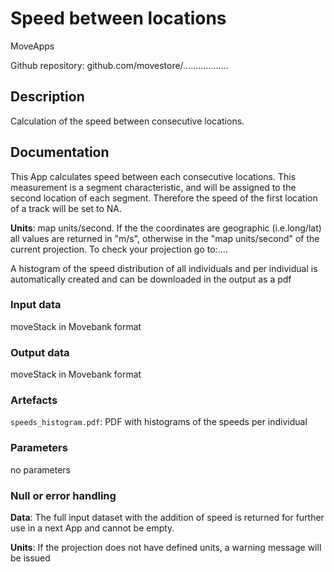 # Speed between locations

MoveApps

Github repository: github.com/movestore/..................

## Description
Calculation of the speed between consecutive locations.

## Documentation
This App calculates speed between each consecutive locations. This measurement is a segment characteristic, and will be assigned to the second location of each segment. Therefore the speed of the first location of a track will be set to NA.

**Units**: map units/second. If the the coordinates are geographic (i.e.long/lat) all values are returned in "m/s", otherwise in the "map units/second" of the current projection. To check your projection go to:....

A histogram of the speed distribution of all individuals and per individual is automatically created and can be downloaded in the output as a pdf

### Input data
moveStack in Movebank format

### Output data
moveStack in Movebank format

### Artefacts
`speeds_histogram.pdf`: PDF with histograms of the speeds per individual

### Parameters
no parameters

### Null or error handling
**Data**: The full input dataset with the addition of speed is returned for further use in a next App and cannot be empty.

**Units**: If the projection does not have defined units, a warning message will be issued
